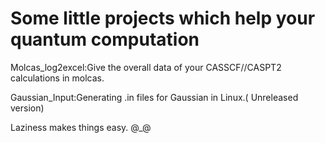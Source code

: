 # Some little projects which help your quantum computation

Molcas_log2excel:Give the overall data of your CASSCF//CASPT2 calculations in molcas.

Gaussian_Input:Generating .in files for Gaussian in Linux.( Unreleased version)

Laziness makes things easy.  @_@
